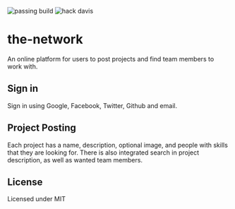 ![passing build](https://img.shields.io/badge/build-passing-brightgreen.svg)
![hack davis](https://img.shields.io/badge/HackDavis-hell%20yeah-brightgreen.svg)

# the-network

An online platform for users to post projects and find team members to work with.

## Sign in

Sign in using Google, Facebook, Twitter, Github and email.

## Project Posting

Each project has a name, description, optional image, and people with skills that they are looking for. There is also integrated search in project description, as well as wanted team members.

## License

Licensed under MIT

